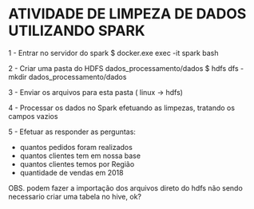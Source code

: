 # ATIVIDADE DE LIMPEZA DE DADOS UTILIZANDO SPARK

1 - Entrar no servidor do spark
$ docker.exe exec -it spark bash

2 - Criar uma pasta do HDFS dados_processamento/dados
$ hdfs dfs -mkdir dados_processamento/dados

3 - Enviar os arquivos para esta pasta ( linux -> hdfs)

4 - Processar os dados no Spark efetuando as limpezas, tratando os campos vazios

5 - Efetuar as responder as perguntas:

- quantos pedidos foram realizados
- quantos clientes tem em nossa base
- quantos clientes temos por Região
- quantidade de vendas em 2018

OBS. podem fazer a importação dos arquivos direto do hdfs não sendo necessario criar uma tabela no hive, ok?
